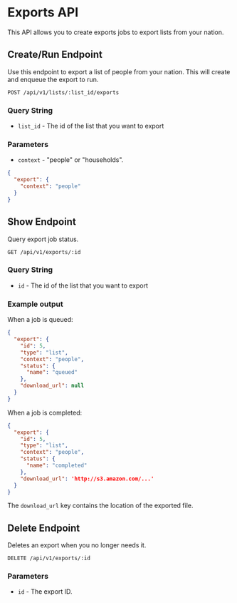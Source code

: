 Exports API
===========
This API allows you to create exports jobs to export lists from your nation.

Create/Run Endpoint
-------------------

Use this endpoint to export a list of people from your nation.
This will create and enqueue the export to run.

```
POST /api/v1/lists/:list_id/exports
```

### Query String

* `list_id` - The id of the list that you want to export

### Parameters

* `context` - "people" or "households".

```json
{
  "export": {
    "context": "people"
  }
}
```

Show Endpoint
-------------

Query export job status.

```
GET /api/v1/exports/:id
```

### Query String

* `id` - The id of the list that you want to export

### Example output

When a job is queued:

```json
{
  "export": {
    "id": 5,
    "type": "list",
    "context": "people",
    "status": {
      "name": "queued"
    },
    "download_url": null
  }
}
```

When a job is completed:

```json
{
  "export": {
    "id": 5,
    "type": "list",
    "context": "people",
    "status": {
      "name": "completed"
    },
    "download_url": 'http://s3.amazon.com/...'
  }
}
```

The `download_url` key contains the location of the exported file.


Delete Endpoint
---------------

Deletes an export when you no longer needs it.

```
DELETE /api/v1/exports/:id
```

### Parameters

* `id` - The export ID.


